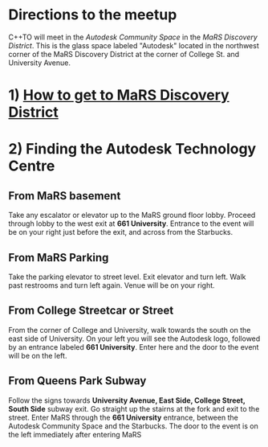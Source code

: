# Directions to the meetup

C++TO will meet in the *Autodesk Community Space* in the *MaRS Discovery District*.
This is the glass space labeled "Autodesk" located in the northwest corner of the MaRS Discovery District at the corner of College St. and University Avenue.

# 1) [How to get to MaRS Discovery District](https://www.marsdd.com/contact "Directions to MaRS")
# 2) Finding the Autodesk Technology Centre

## From MaRS basement
Take any escalator or elevator up to the MaRS ground floor
lobby. Proceed through lobby to the west exit at **661 University**.
Entrance to the event will be on your right just before the exit, and
across from the Starbucks.

## From MaRS Parking
Take the parking elevator to street level.  Exit elevator and turn
left.  Walk past restrooms and turn left again.  Venue will be on your
right.

## From College Streetcar or Street
From the corner of College and University, walk towards the south on
the east side of University. On your left you will see the Autodesk
logo, followed by an entrance labeled **661 University**.  Enter here
and the door to the event will be on the left.

## From Queens Park Subway
Follow the signs towards **University Avenue, East Side, College
Street, South Side** subway exit.  Go straight up the stairns at the
fork and exit to the street. Enter MaRS through the **661 University**
entrance, between the Autodesk Community Space and the Starbucks.  The
door to the event is on the left immediately after entering MaRS

